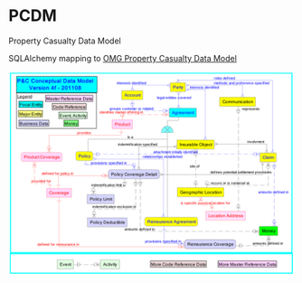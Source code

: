 # PCDM
Property Casualty Data Model

SQLAlchemy mapping to [OMG Property Casualty Data Model](https://www.omg.org/spec/PC/About-PC/)

![](docs/pcdmcdm.png)